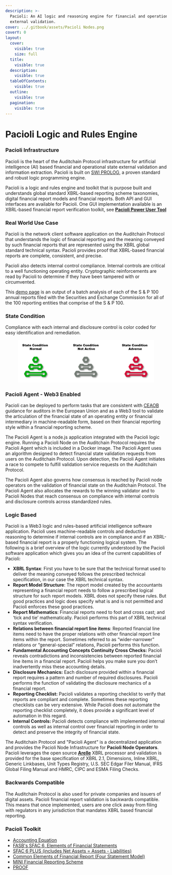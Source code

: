 ```yaml
---
description: >-
  Pacioli: An AI logic and reasoning engine for financial and operational state
  external validation.
cover: ../.gitbook/assets/Pacioli Nodes.png
coverY: 0
layout:
  cover:
    visible: true
    size: full
  title:
    visible: true
  description:
    visible: true
  tableOfContents:
    visible: true
  outline:
    visible: true
  pagination:
    visible: true
---
```


# Pacioli Logic and Rules Engine

### **Pacioli Infrastructure**

Pacioli is the heart of the Auditchain Protocol infrastructure for artificial intelligence (AI) based financial and operational state external validation and information extraction. Pacioli is built on [SWI PROLOG](https://www.swi-prolog.org/), a proven standard and robust logic programming engine. &#x20;

Pacioli is a logic and rules engine and toolkit that is purpose built and understands global standard XBRL-based reporting scheme taxonomies, digital financial report models and financial reports.  Both API and GUI interfaces are available for Pacioli.  One GUI implementation available is an XBRL-based financial report verification toolkit, see [**Pacioli Power User Tool**](https://pacioli.auditchain.finance/tools/PowerUserTool.swinb)

### Real World Use Case

Pacioli is the network client software application on the Auditchain Protocol that understands the logic of financial reporting and the meaning conveyed by such financial reports that are represented using the XBRL global standard technical syntax.  Pacioli provides proof that XBRL-based financial reports are complete, consistent, and precise.&#x20;

Pacioli also detects internal control compliance. Internal controls are critical to a well functioning operating entity. Cryptographic reinforcements are read by Pacioli to determine if they have been tampered with or circumvented.

This [demo page](https://auditchain.infura-ipfs.io/ipfs/QmQB17k7ccp2m8NTLwyzmkTK8tJjZZea1vg54FgdsjJvC1/) is an output of a batch analysis of each of the S & P 100 annual reports filed with the Securities and Exchange Commission for all of the 100 reporting entities that comprise of the S & P 100.&#x20;

### State Condition&#x20;

Compliance with each internal and disclosure control is color coded for easy identification and remediation.&#x20;

<figure><img src="../.gitbook/assets/State Condition.png" alt=""><figcaption></figcaption></figure>

### Pacioli Agent - Web3 Enabled&#x20;

Pacioli can be deployed to perform tasks that are consistent with [CEAOB](https://commission.europa.eu/system/files/2021-11/211109-ceaob-esef-guidelines-auditors\_en.pdf) guidance for auditors in the European Union and as a Web3 tool to validate the articulation of the financial state of an operating entity or financial intermediary in machine-readable form, based on their financial reporting style within a financial reporting scheme.

The Pacioli Agent is a node.js application integrated with the Pacioli logic engine. Running a Pacioli Node on the Auditchain Protocol requires the Pacioli Agent which is included in a Docker image. The Pacioli Agent uses an algorithm designed to detect financial state validation requests from users on the Auditchain Protocol. Upon detection, the Pacioli Agent initiates a race to compete to fulfill validation service requests on the Auditchain Protocol.&#x20;

The Pacioli Agent also governs how consensus is reached by Pacioli node operators on the validation of financial state on the Auditchain Protocol. The Pacioli Agent also allocates the rewards to the winning validator and to Pacioli Nodes that reach consensus on compliance with internal controls and disclosure controls across standardized rules.&#x20;

### Logic Based

Pacioli is a Web3 logic and rules-based artificial intelligence software application.  Pacioli uses machine-readable controls and deductive reasoning to determine if internal controls are in compliance and if an XBRL-based financial report is a properly functioning logical system.  The following is a brief overview of the logic currently understood by the Pacioli software application which gives you an idea of the current capabilities of Pacioli:

* **XBRL Syntax**: First you have to be sure that the technical format used to deliver the meaning conveyed follows the prescribed technical specification, in our case the XBRL technical syntax.
* **Report Model Structure**: The report model created by the accountants representing a financial report needs to follow a prescribed logical structure for such report models.  XBRL does not specify these rules.  But good practices and logic does specify what is and is not permitted and Pacioli enforces these good practices.
* **Report Mathematics**:  Financial reports need to foot and cross cast; and ‘tick and tie’ mathematically.  Pacioli performs this part of XBRL technical syntax verification.
* **Relations between financial report line items**:  Reported financial line items need to have the proper relations with other financial report line items within the report.  Sometimes referred to as “wider-narrower” relations or “general-special” relations, Pacioli performs this function.
* **Fundamental Accounting Concepts Continuity Cross Checks:** Pacioli reveals contradictions and inconsistencies between reported financial line items in a financial report. Pacioli helps you make sure you don’t inadvertently miss these accounting details.
* **Disclosure Mechanics:** Each disclosure provided within a financial report requires a pattern and number of required disclosures.  Pacioli performs the function of validating the disclosure mechanics of a financial report.
* **Reporting Checklist:** Pacioli validates a reporting checklist to verify that reports are compliant and complete.  Sometimes these reporting checklists can be very extensive.  While Pacioli does not automate the reporting checklist completely, it does provide a significant level of automation in this regard.
* **Internal Controls:** Pacioli detects compliance with implemented internal controls as well as internal control over financial reporting in order to detect and preserve the integrity of financial state.     &#x20;

The Auditchain Protocol and "Pacioli Agent" is a decentralized application and provides the Pacioli Node Infrastructure for **Pacioli Node Operators**.  Pacioli leverages the open source [**Arelle**](https://arelle.org/arelle) XBRL processor and validation is provided for the base specification of XBRL 2.1, Dimensions, Inline XBRL, Generic Linkbases, Unit Types Registry, U.S. SEC Edgar Filer Manual, IFRS Global Filing Manual and HMRC, CIPC and ESMA Filing Checks. &#x20;

### Backwards Compatible

The Auditchain Protocol is also used for private companies and issuers of digital assets. Pacioli financial report validation is backwards compatible. This means that once implemented, users are one click away from filing with regulators in any jurisdiction that mandates XBRL based financial reporting.

### **Pacioli Toolkit**

* [Accounting Equation](http://accounting.auditchain.finance/demonstrations/ae/index.html)
* [FASB's SFAC 6, Elements of Financial Statements](http://accounting.auditchain.finance/demonstrations/sfac6/index.html)
* [SFAC 6 PLUS (includes Net Assets = Assets - Liabilities)](http://accounting.auditchain.finance/demonstrations/sfac6plus/index.html)
* [Common Elements of Financial Report (Four Statement Model)](http://accounting.auditchain.finance/demonstrations/common/index.html)
* [MINI Financial Reporting Scheme](http://accounting.auditchain.finance/demonstrations/mini/index.html)
* [PROOF](http://accounting.auditchain.finance/demonstrations/proof/index.html)

